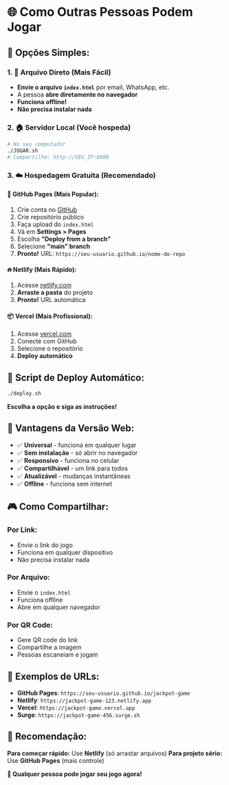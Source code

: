 # 🌐 Como Outras Pessoas Podem Jogar

## 🎯 **Opções Simples:**

### **1. 📁 Arquivo Direto (Mais Fácil)**
- **Envie o arquivo `index.html`** por email, WhatsApp, etc.
- A pessoa **abre diretamente no navegador**
- **Funciona offline!**
- **Não precisa instalar nada**

### **2. 🏠 Servidor Local (Você hospeda)**
```bash
# No seu computador
./JOGAR.sh
# Compartilhe: http://SEU_IP:8000
```

### **3. ☁️ Hospedagem Gratuita (Recomendado)**

#### **🌟 GitHub Pages (Mais Popular):**
1. Crie conta no [GitHub](https://github.com)
2. Crie repositório público
3. Faça upload do `index.html`
4. Vá em **Settings > Pages**
5. Escolha **"Deploy from a branch"**
6. Selecione **"main" branch**
7. **Pronto!** URL: `https://seu-usuario.github.io/nome-do-repo`

#### **🔥 Netlify (Mais Rápido):**
1. Acesse [netlify.com](https://netlify.com)
2. **Arraste a pasta** do projeto
3. **Pronto!** URL automática

#### **📦 Vercel (Mais Profissional):**
1. Acesse [vercel.com](https://vercel.com)
2. Conecte com GitHub
3. Selecione o repositório
4. **Deploy automático**

## 🚀 **Script de Deploy Automático:**

```bash
./deploy.sh
```

**Escolha a opção e siga as instruções!**

## 📱 **Vantagens da Versão Web:**

- ✅ **Universal** - funciona em qualquer lugar
- ✅ **Sem instalação** - só abrir no navegador  
- ✅ **Responsivo** - funciona no celular
- ✅ **Compartilhável** - um link para todos
- ✅ **Atualizável** - mudanças instantâneas
- ✅ **Offline** - funciona sem internet

## 🎮 **Como Compartilhar:**

### **Por Link:**
- Envie o link do jogo
- Funciona em qualquer dispositivo
- Não precisa instalar nada

### **Por Arquivo:**
- Envie o `index.html`
- Funciona offline
- Abre em qualquer navegador

### **Por QR Code:**
- Gere QR code do link
- Compartilhe a imagem
- Pessoas escaneiam e jogam

## 🌟 **Exemplos de URLs:**

- **GitHub Pages**: `https://seu-usuario.github.io/jackpot-game`
- **Netlify**: `https://jackpot-game-123.netlify.app`
- **Vercel**: `https://jackpot-game.vercel.app`
- **Surge**: `https://jackpot-game-456.surge.sh`

## 🎯 **Recomendação:**

**Para começar rápido:** Use **Netlify** (só arrastar arquivos)
**Para projeto sério:** Use **GitHub Pages** (mais controle)

**🎉 Qualquer pessoa pode jogar seu jogo agora!**
